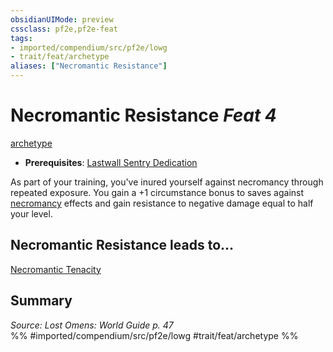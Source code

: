```yaml
---
obsidianUIMode: preview
cssclass: pf2e,pf2e-feat
tags:
- imported/compendium/src/pf2e/lowg
- trait/feat/archetype
aliases: ["Necromantic Resistance"]
---
```

# Necromantic Resistance  *Feat 4*  
[archetype](archetype.md)  

- **Prerequisites**: [Lastwall Sentry Dedication](lastwall-sentry-dedication-lowg.md)

As part of your training, you've inured yourself against necromancy through repeated exposure. You gain a +1 circumstance bonus to saves against [necromancy](necromancy.md) effects and gain resistance to negative damage equal to half your level.

## Necromantic Resistance leads to...

[Necromantic Tenacity](necromantic-tenacity-lowg.md)

## Summary

*Source: Lost Omens: World Guide p. 47*  
%% #imported/compendium/src/pf2e/lowg #trait/feat/archetype %%